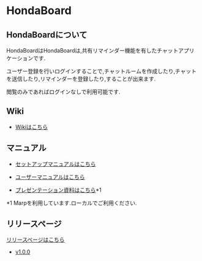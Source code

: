 # HondaBoard

## HondaBoardについて

HondaBoardはHondaBoardは,共有リマインダー機能を有したチャットアプリケーションです.

ユーザー登録を行いログインすることで,チャットルームを作成したり,チャットを送信したり,リマインダーを登録したり,することが出来ます.

閲覧のみであればログインなしで利用可能です.

## Wiki

- [Wikiはこちら](https://github.com/marimelon/hondaboard/wiki)

## マニュアル

- [セットアップマニュアルはこちら](https://github.com/marimelon/hondaboard/wiki/Setup-Manual)

- [ユーザーマニュアルはこちら](https://github.com/marimelon/hondaboard/wiki/User-Manual)

- [プレゼンテーション資料はこちら](https://github.com/marimelon/hondaboard/wiki/Presentation)*1
  
*1 Marpを利用しています.ローカルでご利用ください.

## リリースページ

[リリースページはこちら](https://github.com/marimelon/hondaboard/releases)

- [v1.0.0](https://github.com/marimelon/hondaboard/releases/v1.0.0)